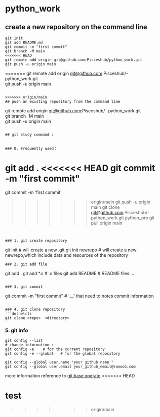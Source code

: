 # python_work
## create a new repository on the command line   
```
git init
git add README.md 
git commit -m "first commit"  
git branch -M main  
<<<<<<< HEAD
git remote add origin git@github.com:Pisceshub/python_work.git 
git push -u origin main  
```

=======
git remote add origin git@github.com:Pisceshub/- python_work.git  
git push -u origin main  
```
 
>>>>>>> origin/main
## push an existing repository from the command line   

```
git remote add origin git@github.com:Pisceshub/- python_work.git  
git branch -M main  
git push -u origin main  
```

## git study command :


### 0. Frequently used：
```
git add .
<<<<<<< HEAD
git commit -m "first commit"
=======
git commit -m 'first commit'
>>>>>>> origin/main
git push -u origin main 
git clone  git@github.com:Pisceshub/- python_work.git  python_pro 
git pull origin main
```


### 1. git create repository
```
git init  # will create a new .git
git init  newrepo # will create a new newrepo,which include data and resources of the repository
```
### 2. git add file
``` 
git add .
git add *.c  # .c files
git add README # README files
...
```

### 3. git commit 
```
git commit -m "first commit" # '__' that need to notes commit information

```

### 4. git clone repository
```dotnetcli
git clone <repo>  <directory> 
```


### 5. git info
```
git config --list 
# change information :
git config -e    # for the current repository
git config -e --global   # for the global repository

git config --global user.name "your github name "
git config --global user.email your_github_email@runoob.com
```

more information reference to [git base operate](https://www.runoob.com/git/git-basic-operations.html)
<<<<<<< HEAD

test
=======
>>>>>>> origin/main
